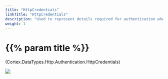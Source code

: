 ```yaml
---
title: "HttpCredentials"
linkTitle: "HttpCredentials"
description: "Used to represent details required for authentication when working with HTTP."
weight: 1
---
```


# {{% param title %}}

<p class="namespace">(Cortex.DataTypes.Http.Authentication.HttpCredentials)</p>

<img src="/images/work-in-progress.jpg">
